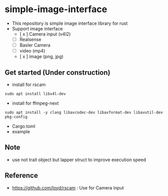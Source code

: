 # simple-image-interface

- This repository is simple image interface library for rust
- Support image interface
  - [ x ] Camera input (v4l2)
  - [ ] Realsense
  - [ ] Basler Camera
  - [ ] video (mp4)
  - [ x ] image (png, jpg)

## Get started (Under construction)

- install for rscam

```
sudo apt install libv4l-dev
```

- install for ffmpeg-next

```
sudo apt install -y clang libavcodec-dev libavformat-dev libavutil-dev pkg-config
```

- Cargo.toml
- example

## Note

- use not trait object but lapper struct to improve execution speed

## Reference

- <https://github.com/loyd/rscam> : Use for Camera input
